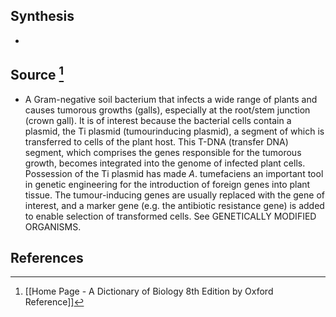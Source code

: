 ## Synthesis
- 
## Source [^1]
- A Gram-negative soil bacterium that infects a wide range of plants and causes tumorous growths (galls), especially at the root/stem junction (crown gall). It is of interest because the bacterial cells contain a plasmid, the Ti plasmid (tumourinducing plasmid), a segment of which is transferred to cells of the plant host. This T-DNA (transfer DNA) segment, which comprises the genes responsible for the tumorous growth, becomes integrated into the genome of infected plant cells. Possession of the Ti plasmid has made $A$. tumefaciens an important tool in genetic engineering for the introduction of foreign genes into plant tissue. The tumour-inducing genes are usually replaced with the gene of interest, and a marker gene (e.g. the antibiotic resistance gene) is added to enable selection of transformed cells. See GENETICALLY MODIFIED ORGANISMS.
## References

[^1]: [[Home Page - A Dictionary of Biology 8th Edition by Oxford Reference]]